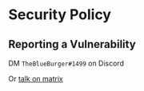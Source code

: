 # Security Policy

## Reporting a Vulnerability

DM `TheBlueBurger#1499` on Discord

Or [talk on matrix](https://matrix.to/#/@theblueburger:matrix.org)
